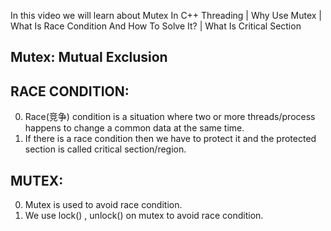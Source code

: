 In this video we will learn about Mutex In C++ Threading | Why Use Mutex | What Is Race Condition And How To Solve It? | What Is Critical Section

## Mutex: Mutual Exclusion

## RACE CONDITION:
0. Race(竞争) condition is a situation where two or more threads/process happens to change a common data at the same time.
1. If there is a race condition then we have to protect it and the protected section is  called critical section/region.

## MUTEX:
0. Mutex is used to avoid race condition.
1. We use lock() , unlock() on mutex to avoid race condition.